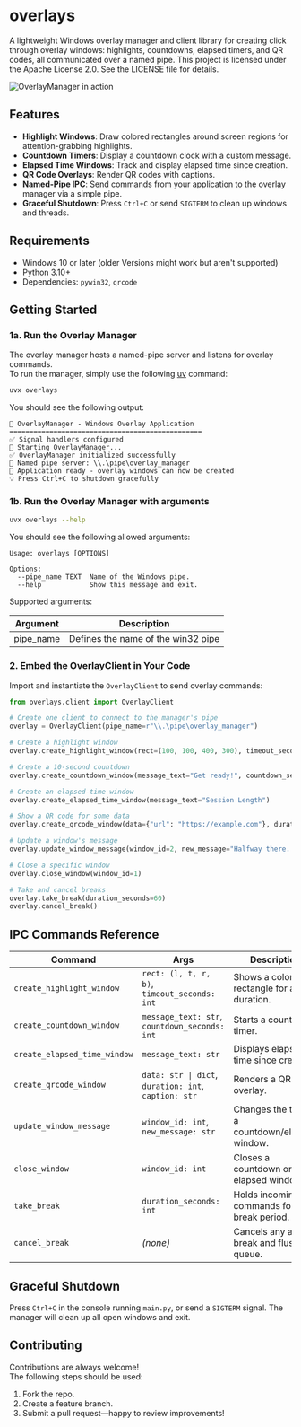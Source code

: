 # overlays

A lightweight Windows overlay manager and client library for creating click through overlay windows: highlights, countdowns, elapsed timers, and QR codes, all communicated over a named pipe. This project is licensed under the Apache License 2.0. See the LICENSE file for details.

![OverlayManager in action](static/stress_test.gif)

## Features

* **Highlight Windows**: Draw colored rectangles around screen regions for attention-grabbing highlights.
* **Countdown Timers**: Display a countdown clock with a custom message.
* **Elapsed Time Windows**: Track and display elapsed time since creation.
* **QR Code Overlays**: Render QR codes with captions.
* **Named-Pipe IPC**: Send commands from your application to the overlay manager via a simple pipe.
* **Graceful Shutdown**: Press `Ctrl+C` or send `SIGTERM` to clean up windows and threads.

## Requirements

* Windows 10 or later (older Versions might work but aren't supported)
* Python 3.10+
* Dependencies: `pywin32`, `qrcode`

## Getting Started

### 1a. Run the Overlay Manager

The overlay manager hosts a named-pipe server and listens for overlay commands. \
To run the manager, simply use the following [uv](https://docs.astral.sh/uv/) command:

```bash
uvx overlays
```

You should see the following output:

```
🔧 OverlayManager - Windows Overlay Application
================================================
✅ Signal handlers configured
🚀 Starting OverlayManager...
✅ OverlayManager initialized successfully
📡 Named pipe server: \\.\pipe\overlay_manager
🎯 Application ready - overlay windows can now be created
💡 Press Ctrl+C to shutdown gracefully
```

### 1b. Run the Overlay Manager with arguments
```bash
uvx overlays --help
```

You should see the following allowed arguments:
```
Usage: overlays [OPTIONS]

Options:
  --pipe_name TEXT  Name of the Windows pipe.
  --help            Show this message and exit.
```

Supported arguments:

| Argument | Description                        |
|-----------|------------------------------------|
| pipe_name | Defines the name of the win32 pipe |


### 2. Embed the OverlayClient in Your Code

Import and instantiate the `OverlayClient` to send overlay commands:

```python
from overlays.client import OverlayClient

# Create one client to connect to the manager's pipe
overlay = OverlayClient(pipe_name=r"\\.\pipe\overlay_manager")

# Create a highlight window
overlay.create_highlight_window(rect=(100, 100, 400, 300), timeout_seconds=5)

# Create a 10-second countdown
overlay.create_countdown_window(message_text="Get ready!", countdown_seconds=10)

# Create an elapsed-time window
overlay.create_elapsed_time_window(message_text="Session Length")

# Show a QR code for some data
overlay.create_qrcode_window(data={"url": "https://example.com"}, duration=15, caption="Scan me")

# Update a window's message
overlay.update_window_message(window_id=2, new_message="Halfway there...")

# Close a specific window
overlay.close_window(window_id=1)

# Take and cancel breaks
overlay.take_break(duration_seconds=60)
overlay.cancel_break()
```

## IPC Commands Reference

| Command                 | Args                                          | Description                                     |
| ----------------------- | --------------------------------------------- | ----------------------------------------------- |
| `create_highlight_window`      | `rect: (l, t, r, b)`, `timeout_seconds: int`  | Shows a colored rectangle for a duration.       |
| `create_countdown_window`      | `message_text: str`, `countdown_seconds: int` | Starts a countdown timer.                       |
| `create_elapsed_time_window`   | `message_text: str`                           | Displays elapsed time since creation.           |
| `create_qrcode_window`  | `data: str \| dict`, `duration: int`, `caption: str`         | Renders a QR code overlay. |
| `update_window_message` | `window_id: int`, `new_message: str`          | Changes the text of a countdown/elapsed window. |
| `close_window`          | `window_id: int`                              | Closes a countdown or elapsed window.           |
| `take_break`            | `duration_seconds: int`                       | Holds incoming commands for a break period.     |
| `cancel_break`          | *(none)*                                      | Cancels any active break and flushes queue.     |

## Graceful Shutdown

Press `Ctrl+C` in the console running `main.py`, or send a `SIGTERM` signal. The manager will clean up all open windows and exit.

## Contributing
Contributions are always welcome! \
The following steps should be used:

1. Fork the repo.
2. Create a feature branch.
3. Submit a pull request—happy to review improvements!
